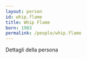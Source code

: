 ```yaml
---
layout: person
id: whip.flame
title: Whip Flame
born: 1983
permalink: /people/whip.flame
---
```


Dettagli della persona 